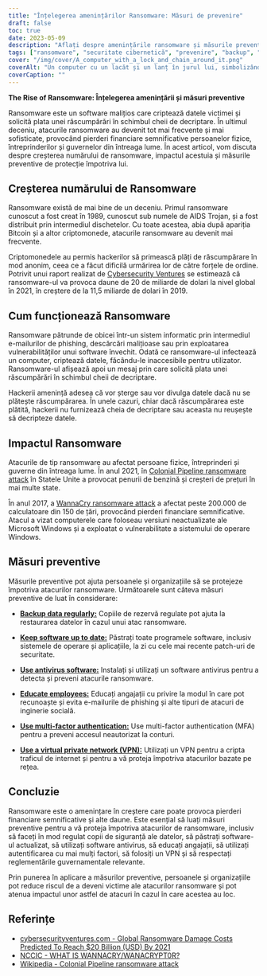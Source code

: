 ```yaml
---
title: "Înțelegerea amenințărilor Ransomware: Măsuri de prevenire"
draft: false
toc: true
date: 2023-05-09
description: "Aflați despre amenințările ransomware și măsurile preventive pe care le puteți lua pentru a vă proteja împotriva lor."
tags: ["ransomware", "securitate cibernetică", "prevenire", "backup", "antivirus", "VPN", "autentificarea cu mai mulți factori", "reglementări guvernamentale", "phishing", "inginerie socială", "malware", "criminalitate informatică", "securitatea datelor", "securitatea rețelei", "atac cibernetic", "criptare", "igiena cibernetică", "răspunsul la incidente", "protecția datelor", "conștientizarea cibernetică"]
cover: "/img/cover/A_computer_with_a_lock_and_chain_around_it.png"
coverAlt: "Un computer cu un lacăt și un lanț în jurul lui, simbolizând criptarea datelor de către ransomware."
coverCaption: ""
---
```


**The Rise of Ransomware: Înțelegerea amenințării și măsuri preventive**

Ransomware este un software malițios care criptează datele victimei și solicită plata unei răscumpărări în schimbul cheii de decriptare. În ultimul deceniu, atacurile ransomware au devenit tot mai frecvente și mai sofisticate, provocând pierderi financiare semnificative persoanelor fizice, întreprinderilor și guvernelor din întreaga lume. În acest articol, vom discuta despre creșterea numărului de ransomware, impactul acestuia și măsurile preventive de protecție împotriva lui.

## Creșterea numărului de Ransomware

Ransomware există de mai bine de un deceniu. Primul ransomware cunoscut a fost creat în 1989, cunoscut sub numele de AIDS Trojan, și a fost distribuit prin intermediul dischetelor. Cu toate acestea, abia după apariția Bitcoin și a altor criptomonede, atacurile ransomware au devenit mai frecvente.

Criptomonedele au permis hackerilor să primească plăți de răscumpărare în mod anonim, ceea ce a făcut dificilă urmărirea lor de către forțele de ordine. Potrivit unui raport realizat de [Cybersecurity Ventures](https://cybersecurityventures.com/global-ransomware-damage-costs-predicted-to-reach-20-billion-usd-by-2021/#:~:text=The%20damages%20for%202018%20were,fastest%20growing%20type%20of%20cybercrime.) se estimează că ransomware-ul va provoca daune de 20 de miliarde de dolari la nivel global în 2021, în creștere de la 11,5 miliarde de dolari în 2019.

## Cum funcționează Ransomware

Ransomware pătrunde de obicei într-un sistem informatic prin intermediul e-mailurilor de phishing, descărcări malițioase sau prin exploatarea vulnerabilităților unui software învechit. Odată ce ransomware-ul infectează un computer, criptează datele, făcându-le inaccesibile pentru utilizator. Ransomware-ul afișează apoi un mesaj prin care solicită plata unei răscumpărări în schimbul cheii de decriptare.

Hackerii amenință adesea că vor șterge sau vor divulga datele dacă nu se plătește răscumpărarea. În unele cazuri, chiar dacă răscumpărarea este plătită, hackerii nu furnizează cheia de decriptare sau aceasta nu reușește să decripteze datele.

## Impactul Ransomware

Atacurile de tip ransomware au afectat persoane fizice, întreprinderi și guverne din întreaga lume. În anul 2021, în [Colonial Pipeline ransomware attack](https://en.wikipedia.org/wiki/Colonial_Pipeline_ransomware_attack) în Statele Unite a provocat penurii de benzină și creșteri de prețuri în mai multe state.

În anul 2017, a [WannaCry ransomware attack](https://www.cisa.gov/wannacry) a afectat peste 200.000 de calculatoare din 150 de țări, provocând pierderi financiare semnificative. Atacul a vizat computerele care foloseau versiuni neactualizate ale Microsoft Windows și a exploatat o vulnerabilitate a sistemului de operare Windows.

## Măsuri preventive

Măsurile preventive pot ajuta persoanele și organizațiile să se protejeze împotriva atacurilor ransomware. Următoarele sunt câteva măsuri preventive de luat în considerare:

- [**Backup data regularly:**](https://simeononsecurity.ch/articles/what-is-the-3-2-1-backup-rule-and-why-you-should-use-it/) Copiile de rezervă regulate pot ajuta la restaurarea datelor în cazul unui atac ransomware.

- [**Keep software up to date:**](https://simeononsecurity.ch/articles/implementing-patches-for-systems-with-vulnerabilities/) Păstrați toate programele software, inclusiv sistemele de operare și aplicațiile, la zi cu cele mai recente patch-uri de securitate.

- [**Use antivirus software:**](https://simeononsecurity.ch/recommendations/anti-virus) Instalați și utilizați un software antivirus pentru a detecta și preveni atacurile ransomware.

- [**Educate employees:**](https://simeononsecurity.ch/articles/the-impact-of-social-engineering-attacks-on-cybersecurity/) Educați angajații cu privire la modul în care pot recunoaște și evita e-mailurile de phishing și alte tipuri de atacuri de inginerie socială.

- [**Use multi-factor authentication:**](https://simeononsecurity.ch/articles/what-are-the-diferent-kinds-of-factors-in-mfa/) Use multi-factor authentication (MFA) pentru a preveni accesul neautorizat la conturi.

- [**Use a virtual private network (VPN):**](https://simeononsecurity.ch/recommendations/vpns/) Utilizați un VPN pentru a cripta traficul de internet și pentru a vă proteja împotriva atacurilor bazate pe rețea.

## Concluzie

Ransomware este o amenințare în creștere care poate provoca pierderi financiare semnificative și alte daune. Este esențial să luați măsuri preventive pentru a vă proteja împotriva atacurilor de ransomware, inclusiv să faceți în mod regulat copii de siguranță ale datelor, să păstrați software-ul actualizat, să utilizați software antivirus, să educați angajații, să utilizați autentificarea cu mai mulți factori, să folosiți un VPN și să respectați reglementările guvernamentale relevante.

Prin punerea în aplicare a măsurilor preventive, persoanele și organizațiile pot reduce riscul de a deveni victime ale atacurilor ransomware și pot atenua impactul unor astfel de atacuri în cazul în care acestea au loc.


## Referințe
- [cybersecurityventures.com - Global Ransomware Damage Costs Predicted To Reach $20 Billion (USD) By 2021](https://cybersecurityventures.com/global-ransomware-damage-costs-predicted-to-reach-20-billion-usd-by-2021/#:~:text=The%20damages%20for%202018%20were,fastest%20growing%20type%20of%20cybercrime.)
- [NCCIC - WHAT IS WANNACRY/WANACRYPT0R?](https://www.cisa.gov/sites/default/files/FactSheets/NCCIC%20ICS_FactSheet_WannaCry_Ransomware_S508C.pdf)
- [Wikipedia - Colonial Pipeline ransomware attack](https://en.wikipedia.org/wiki/Colonial_Pipeline_ransomware_attack)